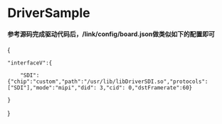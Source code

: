 # DriverSample

#### 参考源码完成驱动代码后，/link/config/board.json做类似如下的配置即可


{

	"interfaceV":{

		"SDI":{"chip":"custom","path":"/usr/lib/libDriverSDI.so","protocols":["SDI"],"mode":"mipi","did": 3,"cid": 0,"dstFramerate":60}

	}

}